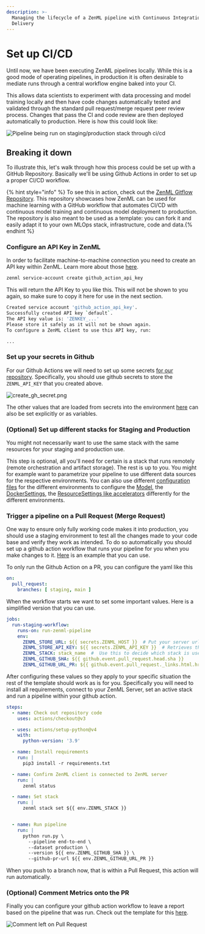 ```yaml
---
description: >-
  Managing the lifecycle of a ZenML pipeline with Continuous Integration and
  Delivery
---
```


# Set up CI/CD

Until now, we have been executing ZenML pipelines locally. While this is a good mode of operating pipelines, in
production it is often desirable to mediate runs through a central workflow engine baked into your CI.

This allows data scientists to experiment with data processing and model training locally and then have code changes
automatically tested and validated through the standard pull request/merge request peer review process. Changes that
pass the CI and code review are then deployed automatically to production. Here is how this could look like:

![Pipeline being run on staging/production stack through ci/cd](../../.gitbook/assets/ci-cd-overall.png)

## Breaking it down

To illustrate this, let's walk through how this process could be set up with
a GitHub Repository. Basically we'll be using Github Actions in order to set up
a proper CI/CD workflow.

{% hint style="info" %}
To see this in action, check out the [ZenML Gitflow Repository](https://github.com/zenml-io/zenml-gitflow/). This
repository showcases how ZenML can be used for machine learning with a GitHub workflow that automates CI/CD with
continuous model training and continuous model deployment to production. The repository is also meant to be used as a
template: you can fork it and easily adapt it to your own MLOps stack, infrastructure, code and data.{% endhint %}

### Configure an API Key in ZenML

In order to facilitate machine-to-machine connection you need to create an API key within ZenML. Learn more about those
[here](https://docs.zenml.io/how-to/manage-zenml-server/connecting-to-zenml/connect-with-a-service-account).

```bash
zenml service-account create github_action_api_key
```

This will return the API Key to you like this. This will not be shown to you again, so make sure to copy it here for
use in the next section.

```bash
Created service account 'github_action_api_key'.
Successfully created API key `default`.
The API key value is: 'ZENKEY_...'
Please store it safely as it will not be shown again.
To configure a ZenML client to use this API key, run:

...
```

### Set up your secrets in Github

For our Github Actions we will need to set up some
secrets [for our repository](https://docs.github.com/en/actions/security-guides/using-secrets-in-github-actions#creating-secrets-for-a-repository).
Specifically, you should use github secrets to store the `ZENML_API_KEY` that you created above.

![create_gh_secret.png](../../.gitbook/assets/create_gh_secret.png)

The other values that are loaded from secrets into the
environment [here](https://github.com/zenml-io/zenml-gitflow/blob/main/.github/workflows/pipeline_run.yaml#L14-L23)
can also be set explicitly or as variables.

### (Optional) Set up different stacks for Staging and Production

You might not necessarily want to use the same stack with the same resources for your staging and production use.

This step is optional, all you'll need for certain is a stack that runs remotely (remote orchestration and artifact
storage). The rest is up to you. You might for example want to parametrize your pipeline to use different data sources
for the respective environments. You can also use different [configuration files](https://docs.zenml.io/concepts/steps_and_pipelines/yaml_configuration)
for the different environments to configure the [Model](https://docs.zenml.io/how-to/model-management-metrics/model-control-plane), the 
[DockerSettings](https://docs.zenml.io/how-to/customize-docker-builds/docker-settings-on-a-pipeline), the 
[ResourceSettings like accelerators](../tutorial/distributed-training.md) differently for the different environments.

### Trigger a pipeline on a Pull Request (Merge Request)

One way to ensure only fully working code makes it into production, you should use a staging environment to test all
the changes made to your code base and verify they work as intended. To do so automatically you should set up a
github action workflow that runs your pipeline for you when you make changes to it.
[Here](https://github.com/zenml-io/zenml-gitflow/blob/main/.github/workflows/pipeline_run.yaml) is an example that you
can use.

To only run the Github Action on a PR, you can configure the yaml like this

```yaml
on:
  pull_request:
    branches: [ staging, main ]
```

When the workflow starts we want to set some important values. Here is a simplified version that you can use.

```yaml
jobs:
  run-staging-workflow:
    runs-on: run-zenml-pipeline
    env:
      ZENML_STORE_URL: ${{ secrets.ZENML_HOST }}  # Put your server url here
      ZENML_STORE_API_KEY: ${{ secrets.ZENML_API_KEY }}  # Retrieves the api key for use  
      ZENML_STACK: stack_name  #  Use this to decide which stack is used for staging
      ZENML_GITHUB_SHA: ${{ github.event.pull_request.head.sha }}
      ZENML_GITHUB_URL_PR: ${{ github.event.pull_request._links.html.href }}
```

After configuring these values so they apply to your specific situation the rest of the template should work as is for
you. Specifically you will need to install all requirements, connect to your ZenML Server, set an active stack
and run a pipeline within your github action.

```yaml
steps:
  - name: Check out repository code
    uses: actions/checkout@v3

  - uses: actions/setup-python@v4
    with:
      python-version: '3.9'

  - name: Install requirements
    run: |
      pip3 install -r requirements.txt

  - name: Confirm ZenML client is connected to ZenML server
    run: |
      zenml status

  - name: Set stack
    run: |
      zenml stack set ${{ env.ZENML_STACK }}


  - name: Run pipeline
    run: |
      python run.py \
        --pipeline end-to-end \
        --dataset production \
        --version ${{ env.ZENML_GITHUB_SHA }} \
        --github-pr-url ${{ env.ZENML_GITHUB_URL_PR }}
```

When you push to a branch now, that is within a Pull Request, this action will run automatically.

### (Optional) Comment Metrics onto the PR

Finally you can configure your github action workflow to leave a report based on the pipeline that was run. 
Check out the template for this [here](https://github.com/zenml-io/zenml-gitflow/blob/main/.github/workflows/pipeline_run.yaml#L87-L99).

![Comment left on Pull Request](../../.gitbook/assets/github-action-pr-comment.png)